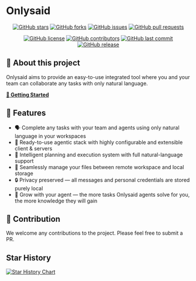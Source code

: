 # Onlysaid

<div align="center">

[![GitHub stars](https://img.shields.io/github/stars/spoonbobo/onlysaid?style=for-the-badge&logo=github)](https://github.com/spoonbobo/onlysaid/stargazers)
[![GitHub forks](https://img.shields.io/github/forks/spoonbobo/onlysaid?style=for-the-badge&logo=github)](https://github.com/spoonbobo/onlysaid/network/members)
[![GitHub issues](https://img.shields.io/github/issues/spoonbobo/onlysaid?style=for-the-badge&logo=github)](https://github.com/spoonbobo/onlysaid/issues)
[![GitHub pull requests](https://img.shields.io/github/issues-pr/spoonbobo/onlysaid?style=for-the-badge&logo=github)](https://github.com/spoonbobo/onlysaid/pulls)

[![GitHub license](https://img.shields.io/github/license/spoonbobo/onlysaid?style=for-the-badge)](https://github.com/spoonbobo/onlysaid/blob/main/LICENSE)
[![GitHub contributors](https://img.shields.io/github/contributors/spoonbobo/onlysaid?style=for-the-badge&logo=github)](https://github.com/spoonbobo/onlysaid/graphs/contributors)
[![GitHub last commit](https://img.shields.io/github/last-commit/spoonbobo/onlysaid?style=for-the-badge&logo=github)](https://github.com/spoonbobo/onlysaid/commits/main)
[![GitHub release](https://img.shields.io/github/v/release/spoonbobo/onlysaid?style=for-the-badge&logo=github)](https://github.com/spoonbobo/onlysaid/releases)

</div>

## 📖 About this project

Onlysaid aims to provide an easy-to-use integrated tool where you and your team can collaborate any tasks with only natural language.

**[🚀 Getting Started](getting-started.md)**

## 🌟 Features

- 🗣️ Complete any tasks with your team and agents using only natural language in your workspaces
- 🔌 Ready-to-use agentic stack with highly configurable and extensible client & servers
- 🧠 Intelligent planning and execution system with full natural-language support
- 📁 Seamlessly manage your files between remote workspace and local storage
- 🔒 Privacy preserved — all messages and personal credentials are stored purely local
- 🌱 Grow with your agent — the more tasks Onlysaid agents solve for you, the more knowledge they will gain

## 👥 Contribution

We welcome any contributions to the project. Please feel free to submit a PR.

## Star History

[![Star History Chart](https://api.star-history.com/svg?repos=spoonbobo/onlysaid&type=Date)](https://www.star-history.com/#spoonbobo/onlysaid&Date)
